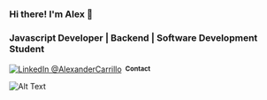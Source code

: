 ### Hi there! I'm Alex 👋

### Javascript Developer | Backend | Software Development Student

<div align="left">
<p><a href="https://www.linkedin.com/in/alexander-carrillo-softdev" target="_blank"><img alt="LinkedIn @AlexanderCarrillo" align="center" src="https://img.shields.io/badge/LINKEDIN-gray.svg?colorA=6A788D&colorB=6A788D&style=for-the-badge"/></a>&nbsp;<small><strong> Contact </strong> </small></p>
</div>
  
![Alt Text](https://media.giphy.com/media/9J7tdYltWyXIY/giphy.gif)

<!-- https://media.giphy.com/media/9J7tdYltWyXIY/giphy.gif?cid=790b76113e20213586c2d2acaac295b65939a4d56361859e&rid=giphy.gif&ct=g
https://giphy.com/gifs/internet-google-chrone-9J7tdYltWyXIY --!>
<!--
**alexander-gc/alexander-gc** is a ✨ _special_ ✨ repository because its `README.md` (this file) appears on your GitHub profile.

Here are some ideas to get you started:

- 🔭 I’m currently working on ...
- 🌱 I’m currently learning ...
- 👯 I’m looking to collaborate on ...
- 🤔 I’m looking for help with ...
- 💬 Ask me about ...
- 📫 How to reach me: ...
- 😄 Pronouns: ...
- ⚡ Fun fact: ...
-->
